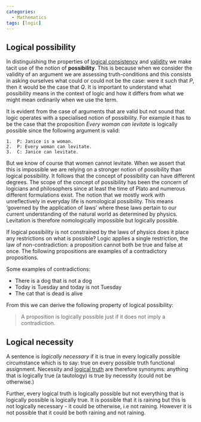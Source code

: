 ```yaml
---
categories:
  - Mathematics
tags: [logic]
---
```


## Logical possibility

In distinguishing the properties of [logical consistency](Consistency.md) and [validity](Validity%20and%20entailment.md#validity) we make tacit use of the notion of **possibility**. This is because when we consider the validity of an argument we are assessing truth-conditions and this consists in asking ourselves what could or could not be the case: were it such that _P_, then it would be the case that _Q_. It is important to understand what possibility means in the context of logic and how it differs from what we might mean ordinarily when we use the term.

It is evident from the case of arguments that are valid but not sound that logic operates with a specialised notion of possibility. For example it has to be the case that the proposition _Every woman can levitate_ is logically possible since the following argument is valid:

```
1.  P: Janice is a woman.
2.  P: Every woman can levitate.
3.  C: Janice can levitate.
```

But we know of course that women cannot levitate. When we assert that this is impossible we are relying on a stronger notion of possibility than logical possibility. It follows that the concept of possibility can have different degrees. The scope of the concept of possibility has been the concern of logicians and philosophers since at least the time of Plato and numerous different formulations exist. The notion that we mostly work with unreflectively in everyday life is nomological possibility. This means ‘governed by the application of laws’ where these laws pertain to our current understanding of the natural world as determined by physics. Levitation is therefore nomologically impossible but logically possible.

If logical possibility is not constrained by the laws of physics does it place any restrictions on what is possible? Logic applies a single restriction, the law of non-contradiction: a proposition cannot both be true and false at once. The following propositions are examples of a contradictory propositions.

Some examples of contradictions:

- There is a dog that is not a dog
- Today is Tuesday and today is not Tuesday
- The cat that is dead is alive

From this we can derive the following property of logical possibility:

> A proposition is logically possible just if it does not imply a contradiction.

## Logical necessity

A sentence is _logically necessary_ if it is true in every logically possible circumstance which is to say: true on every possible truth functional assignment. Necessity and [ logical truth](Logical%20truth%20and%20falsity.md#logical-truth) are therefore synonyms: anything that is logically true (a tautology) is true by necessity (could not be otherwise.)

Further, every logical truth is logically possible but not everything that is logically possible is logically true. It is possible that it is raining but this is not logically necessary - it could be otherwise, i.e not raining. However it is not possible that it could be both raining and not raining.
